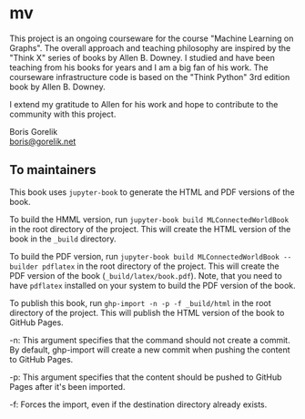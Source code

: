# mv 

This project is an ongoing courseware for the course "Machine Learning on Graphs". 
The overall approach and teaching philosophy are inspired by the "Think X" series of books by Allen B. Downey. I studied and have been teaching from his books for years and I am a big fan of his work. 
The courseware infrastructure code is based on the "Think Python" 3rd edition book by Allen B. Downey. 

I extend my gratitude to Allen for his work and hope to contribute to the community with this project.

Boris Gorelik  
[boris@gorelik.net](mailto:boris@gorelik.net)




## To maintainers

This book uses `jupyter-book` to generate the HTML and PDF versions of the book.

To build the HMML version, run `jupyter-book build MLConnectedWorldBook` in the root directory of the project. This will create the HTML version of the book in the `_build` directory.


To build the PDF version, run `jupyter-book build MLConnectedWorldBook --builder pdflatex` in the root directory of the project. This will create the PDF version of the book (`_build/latex/book.pdf`). Note, that you need to have `pdflatex` installed on your system to build the PDF version of the book.

To publish this book, run `ghp-import -n -p -f _build/html` in the root directory of the project. This will publish the HTML version of the book to GitHub Pages.

-n: This argument specifies that the command should not create a commit. By default, ghp-import will create a new commit when pushing the content to GitHub Pages. 

-p: This argument specifies that the content should be pushed to GitHub Pages after it's been imported.

-f: Forces the import, even if the destination directory already exists. 



